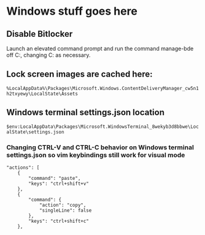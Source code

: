 # Windows stuff goes here


## Disable Bitlocker

Launch an elevated command prompt and run the command manage-bde off C:, changing C: as necessary.

## Lock screen images are cached here:

`%LocalAppData%\Packages\Microsoft.Windows.ContentDeliveryManager_cw5n1h2txyewy\LocalState\Assets`

## Windows terminal settings.json location
`$env:LocalAppData\Packages\Microsoft.WindowsTerminal_8wekyb3d8bbwe\LocalState\settings.json`

### Changing CTRL-V and CTRL-C behavior on Windows terminal settings.json so vim keybindings still work for visual mode
  
    "actions": [
        {
            "command": "paste",
            "keys": "ctrl+shift+v"
        },
        {
            "command": {
                "action": "copy",
                "singleLine": false
            },
            "keys": "ctrl+shift+c"
        },
